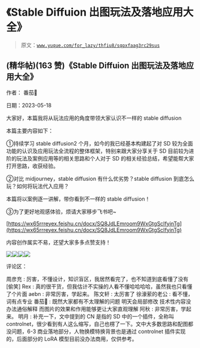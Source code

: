 # 《Stable Diffuion 出图玩法及落地应用大全》

> 原文：[`www.yuque.com/for_lazy/thfiu8/sqpxfaag3rc29sus`](https://www.yuque.com/for_lazy/thfiu8/sqpxfaag3rc29sus)



## (精华帖)(163 赞)《Stable Diffuion 出图玩法及落地应用大全》 

作者： 番茄🍅 

日期：2023-05-18 

大家好，本篇我将从玩法应用的角度带领大家认识不一样的 stable diffusion 

本篇主要内容如下： 

①持续学习 stable diffusion2 个月，如今的我已经基本构建起了对 SD 较为全面功能的认识及应用玩法全流程的整体框架，特别来跟大家分享关于 SD 目前较为进阶的玩法及案例应用等的相关思路和个人对于 SD 的相关经验总结，希望能帮大家打开思路，收获经验。 

②对比 midjourney，stable diffusion 有什么优劣势？stable diffusion 到底怎么玩？如何将玩法代入应用？ 

本篇将以案例逐一讲解，带你看到不一样的 stable diffusion！ 

③为了更好地观感体验，烦请大家移步飞书吧~ 

[https://wx65rrreyex.feishu.cn/docx/SQ8JdLEmroom9WxGtgScIfyinTg](https://wx65rrreyex.feishu.cn/docx/SQ8JdLEmroom9WxGtgScIfyinTg) 

内容创作属实不易，还望大家多多点赞支持！ 

![](img/1de70206c572dd2511319cf849714ed4.png)![](img/3a585de22cc084c722d0519fd728888a.png)![](img/c255b45502d32783d882c5d0e9b1749e.png)![](img/b0fc0ea889b4a70d447ef2afc686af96.png) 

评论区： 

周彦充 : 厉害，不懂设计，知识盲区，我居然看完了，也不知道到底看懂了没有[偷笑] Rex : 真的很干货，但我估计不实操的人看不懂哈哈哈哈，虽然我也只看懂了个片面 aebn : 非常厉害，学起来。 陈文轩 : 太厉害了 徐濠萦的老公 : 看不懂，词有点专业 番茄🍅 : 既然大家都有不太理解的问题 明天会局部修改 技术性内容没办法通俗解释 而图片的效果和作用能够更让大家直观理解 阿秋 : 非常厉害，学起来。 明月 : 补充一下，文中提到的 CN 是指的 SD 中的一个插件，全称叫 controlnet，很少看到有人这么缩写，自己也楞了一下。文中大多数思路和配图都没问题，6-3 商业落地部分，人物换模特换背景也是通过 controlnet 插件实现的，后面部分的 LoRA 模型目前没办法商用，仅供参考。